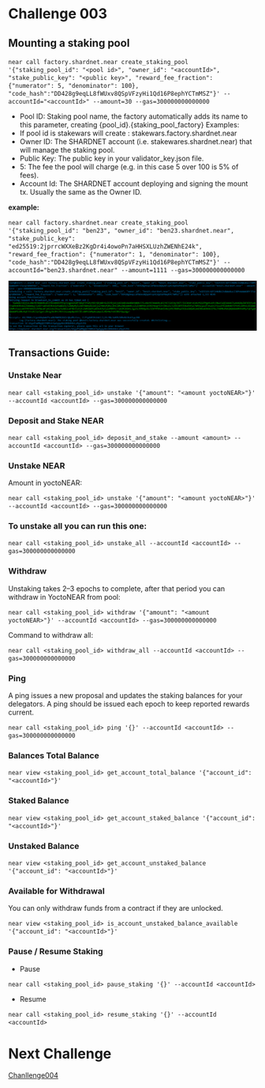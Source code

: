 # Challenge 003

## Mounting a staking pool

```
near call factory.shardnet.near create_staking_pool '{"staking_pool_id": "<pool id>", "owner_id": "<accountId>", "stake_public_key": "<public key>", "reward_fee_fraction": {"numerator": 5, "denominator": 100}, "code_hash":"DD428g9eqLL8fWUxv8QSpVFzyHi1Qd16P8ephYCTmMSZ"}' --accountId="<accountId>" --amount=30 --gas=300000000000000
```
* Pool ID: Staking pool name, the factory automatically adds its name to this parameter, creating {pool_id}.{staking_pool_factory} Examples:
* If pool id is stakewars will create : stakewars.factory.shardnet.near
* Owner ID: The SHARDNET account (i.e. stakewares.shardnet.near) that will manage the staking pool.
* Public Key: The public key in your validator_key.json file.
* 5: The fee the pool will charge (e.g. in this case 5 over 100 is 5% of fees).
* Account Id: The SHARDNET account deploying and signing the mount tx. Usually the same as the Owner ID.

**example:**
```
near call factory.shardnet.near create_staking_pool '{"staking_pool_id": "ben23", "owner_id": "ben23.shardnet.near", "stake_public_key": "ed25519:2jprrcWXXeBz2KgDr4i4owoPn7aHHSXLUzhZWENhE24k", "reward_fee_fraction": {"numerator": 1, "denominator": 100}, "code_hash":"DD428g9eqLL8fWUxv8QSpVFzyHi1Qd16P8ephYCTmMSZ"}' --accountId="ben23.shardnet.near" --amount=1111 --gas=300000000000000
```
![mount staking pool](../challenges/images/mount%20staking.png)

## Transactions Guide:

### Unstake Near
```
near call <staking_pool_id> unstake '{"amount": "<amount yoctoNEAR>"}' --accountId <accountId> --gas=300000000000000
```
### Deposit and Stake NEAR
```
near call <staking_pool_id> deposit_and_stake --amount <amount> --accountId <accountId> --gas=300000000000000
```
### Unstake NEAR
Amount in yoctoNEAR:
```
near call <staking_pool_id> unstake '{"amount": "<amount yoctoNEAR>"}' --accountId <accountId> --gas=300000000000000
```
### To unstake all you can run this one:
```
near call <staking_pool_id> unstake_all --accountId <accountId> --gas=300000000000000
```

### Withdraw
Unstaking takes 2–3 epochs to complete, after that period you can withdraw in YoctoNEAR from pool:
```
near call <staking_pool_id> withdraw '{"amount": "<amount yoctoNEAR>"}' --accountId <accountId> --gas=300000000000000
```
Command to withdraw all:
```
near call <staking_pool_id> withdraw_all --accountId <accountId> --gas=300000000000000
```
### Ping
A ping issues a new proposal and updates the staking balances for your delegators. A ping should be issued each epoch to keep reported rewards current.

```
near call <staking_pool_id> ping '{}' --accountId <accountId> --gas=300000000000000
```

### Balances Total Balance

```
near view <staking_pool_id> get_account_total_balance '{"account_id": "<accountId>"}'
```

### Staked Balance
```
near view <staking_pool_id> get_account_staked_balance '{"account_id": "<accountId>"}'
```
### Unstaked Balance
```
near view <staking_pool_id> get_account_unstaked_balance '{"account_id": "<accountId>"}'
```
### Available for Withdrawal
You can only withdraw funds from a contract if they are unlocked.
```
near view <staking_pool_id> is_account_unstaked_balance_available '{"account_id": "<accountId>"}'
```
### Pause / Resume Staking

* Pause
```
near call <staking_pool_id> pause_staking '{}' --accountId <accountId>
```
* Resume
```
near call <staking_pool_id> resume_staking '{}' --accountId <accountId>
```
 # Next Challenge
 [Chanllenge004](challenge004.md)